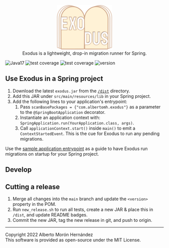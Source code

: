 <p align="center">
    <img src="docs/exodus.svg" alt="Exodus" height="142"/>
    <br>
    Exodus is a lightweight, drop-in migration runner for Spring.
</p>

<p>
    <img id="badge--java" src="https://img.shields.io/badge/Java-17%2B-b07219" alt="Java17" />
    <img id="badge--spring" src="https://img.shields.io/badge/Spring-5%2B-6db33f" alt="test coverage" />
    <img id="badge--tests" src="https://img.shields.io/badge/tests-100%25%20%E2%9C%94-brightgreen" alt="test coverage" />
    <img id="badge--version" src="https://img.shields.io/badge/version-1.0.0-white" alt="version" />
</p>


## Use Exodus in a Spring project

1. Download the latest `exodus.jar` from the [`/dist`](dist) directory.
2. Add this JAR under `src/main/resources/lib` in your Spring project.
3. Add the following lines to your application's entrypoint:
    1. Pass `scanBasePackages = {"com.albertomh.exodus"}` as a parameter to the `@SpringBootApplication` decorator.
    2. Instantiate an application context with: `SpringApplication.run(YourApplication.class, args)`.
    3. Call `applicationContext.start()` inside `main()` to emit a `ContextStartedEvent`. This is the cue for Exodus to run any pending migrations.

Use the [sample application entrypoint](docs/SampleApplicationEntrypoint.java) as a guide to have Exodus run migrations on startup for your Spring project.


## Develop

## Cutting a release

1. Merge all changes into the `main` branch and update the `<version>` property in the POM.
2. Run `new_release.sh` to run all tests, create a new JAR & place this in `/dist`, and update README badges.
3. Commit the new JAR, tag the new release in git, and push to origin.


---

Copyright 2022 Alberto Morón Hernández  
This software is provided as open-source under the MIT License.
